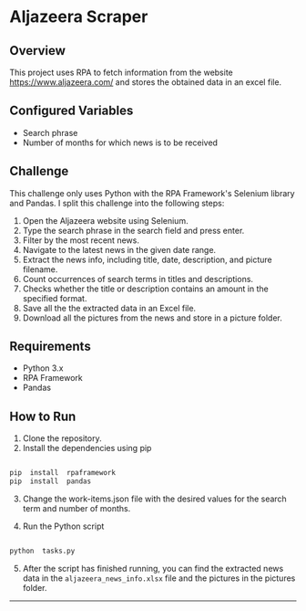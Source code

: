 # Aljazeera Scraper

## Overview

This project uses RPA to fetch information from the website https://www.aljazeera.com/ and stores the obtained data in an excel file.


## Configured Variables

 

- Search phrase
- Number of months for which news is to be received

  

## Challenge

  

This challenge only uses Python with the RPA Framework's Selenium library and Pandas. I split this challenge into the following steps:

  

1. Open the Aljazeera website using Selenium.
2. Type the search phrase in the search field and press enter.
3. Filter by the most recent news.
4. Navigate to the latest news in the given date range.
5. Extract the news info, including title, date, description, and picture filename.
6. Count  occurrences of search  terms in titles  and  descriptions.
7. Checks whether the title or description contains an amount in the specified format.
8. Save all the the extracted data in an Excel file.
9. Download all the pictures from the news and store in a picture folder.

  

## Requirements

  



- Python 3.x
- RPA Framework
- Pandas

  

## How to Run

  

1. Clone the repository.
2. Install the dependencies using pip

  

```bash

pip  install  rpaframework
pip  install  pandas

```

  

3. Change the work-items.json file with the desired values for the search term and number of months.

4. Run the Python script 

  

```bash

python  tasks.py

```


5. After  the  script  has  finished  running, you  can  find  the  extracted  news  data in the `aljazeera_news_info.xlsx` file and the pictures in the pictures folder.


---